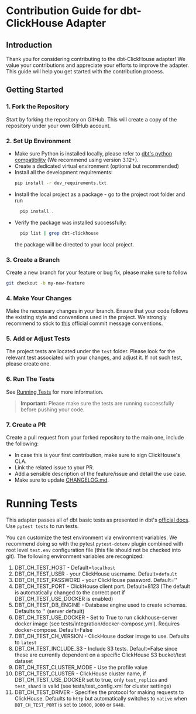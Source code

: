 # Contribution Guide for dbt-ClickHouse Adapter

## Introduction

Thank you for considering contributing to the dbt-ClickHouse adapter! We value your contributions and appreciate your
efforts to improve the adapter. This guide will help you get started with the contribution process.

## Getting Started

### 1. Fork the Repository

Start by forking the repository on GitHub. This will create a copy of the repository under your own GitHub account.

### 2. Set Up Environment

* Make sure Python is installed locally, please refer to [dbt's python compatibility](https://docs.getdbt.com/faqs/Core/install-python-compatibility) (We recommend using version 3.12+).
* Create a dedicated virtual environment (optional but recommended)
* Install all the development requirements:
    ```bash
    pip install -r dev_requirements.txt
    ```
* Install the local project as a package - go to the project root folder and run
    ```bash
      pip install .
    ```
* Verify the package was installed successfully:
  ```bash
    pip list | grep dbt-clickhouse
    ```
  the package will be directed to your local project.

### 3. Create a Branch

Create a new branch for your feature or bug fix, please make sure to follow 

```bash
git checkout -b my-new-feature
```

### 4. Make Your Changes

Make the necessary changes in your branch. Ensure that your code follows the existing style and conventions used in the
project.
We strongly recommend to stick to [this](https://www.conventionalcommits.org/en/v1.0.0/) official commit message conventions.

### 5. Add or Adjust Tests

The project tests are located under the `test` folder. Please look for the relevant test associated with
your changes, and adjust it. If not such test, please create one.

### 6. Run The Tests

See [Running Tests](#running-tests) for more information.

> **Important:** Please make sure the tests are running successfully before pushing your code.

### 7. Create a PR
Create a pull request from your forked repository to the main one, include the following:
* In case this is your first contribution, make sure to sign ClickHouse's CLA.
* Link the related issue to your PR.
* Add a sensible description of the feature/issue and detail the use case.
* Make sure to update [CHANGELOG.md](CHANGELOG.md).


# Running Tests

This adapter passes all of dbt basic tests as presented in dbt's [official docs](https://docs.getdbt.com/docs/contributing/testing-a-new-adapter#testing-your-adapter).
Use `pytest tests` to run tests.

You can customize the test environment via environment variables. We recommend doing so with the pytest `pytest-dotenv` plugin combined with root level `test.env`
configuration file (this file should not be checked into git).  The following environment variables are recognized:

1. DBT_CH_TEST_HOST - Default=`localhost`
2. DBT_CH_TEST_USER - your ClickHouse username. Default=`default`
3. DBT_CH_TEST_PASSWORD - your ClickHouse password. Default=''
4. DBT_CH_TEST_PORT - ClickHouse client port. Default=8123 (The default is automatically changed to the correct port if DBT_CH_TEST_USE_DOCKER is enabled)
5. DBT_CH_TEST_DB_ENGINE - Database engine used to create schemas.  Defaults to '' (server default)
6. DBT_CH_TEST_USE_DOCKER - Set to True to run clickhouse-server docker image (see tests/integration/docker-compose.yml).  Requires docker-compose. Default=False
7. DBT_CH_TEST_CH_VERSION - ClickHouse docker image to use.  Defaults to `latest`
8. DBT_CH_TEST_INCLUDE_S3 - Include S3 tests.  Default=False since these are currently dependent on a specific ClickHouse S3 bucket/test dataset
9. DBT_CH_TEST_CLUSTER_MODE - Use the profile value
10. DBT_CH_TEST_CLUSTER - ClickHouse cluster name, if DBT_CH_TEST_USE_DOCKER set to true, only `test_replica` and `test_shard` is valid (see tests/test_config.xml for cluster settings)
11. DBT_CH_TEST_DRIVER - Specifies the protocol for making requests to ClickHouse. Defaults to `http` but automatically switches to `native` when `DBT_CH_TEST_PORT` is set to `10900`, `9000` or `9440`.
